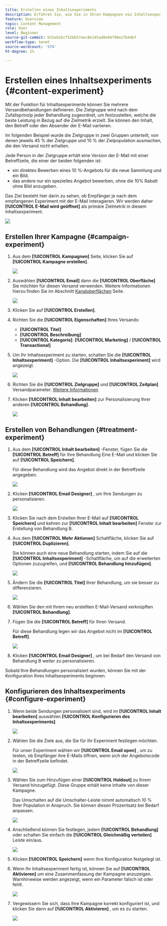 ```yaml
---
title: Erstellen eines Inhaltsexperiments
description: Erfahren Sie, wie Sie in Ihren Kampagnen ein Inhaltsexperiment erstellen
feature: Overview
topic: Content Management
role: User
level: Beginner
source-git-commit: b31eb2bcf52bb57aec8e145ad8e94790a1fb44bf
workflow-type: tm+mt
source-wordcount: '574'
ht-degree: 1%

---
```


# Erstellen eines Inhaltsexperiments {#content-experiment}

Mit der Funktion für Inhaltsexperimente können Sie mehrere Versandbehandlungen definieren. Die Zielgruppe wird nach dem Zufallsprinzip jeder Behandlung zugeordnet, um festzustellen, welche die beste Leistung in Bezug auf die Zielmetrik erzielt. Sie können den Inhalt, den Betreff oder den Absender der E-Mail variieren.

Im folgenden Beispiel wurde die Zielgruppe in zwei Gruppen unterteilt, von denen jeweils 45 % der Zielgruppe und 10 % der Zielpopulation ausmachen, die den Versand nicht erhalten.

Jede Person in der Zielgruppe erhält eine Version der E-Mail mit einer Betreffzeile, die einer der beiden folgenden ist:

* ein direktes Bewerben eines 10 %-Angebots für die neue Sammlung und ein Bild.
* das andere nur ein spezielles Angebot bewerben, ohne die 10% Rabatt ohne Bild anzugeben.

Das Ziel besteht hier darin zu sehen, ob Empfänger je nach dem empfangenen Experiment mit der E-Mail interagieren. Wir werden daher **[!UICONTROL E-Mail wird geöffnet]** als primäre Zielmetrik in diesem Inhaltsexperiment.

![](assets/content_experiment.png)

## Erstellen Ihrer Kampagne {#campaign-experiment}

1. Aus dem **[!UICONTROL Kampagnen]** Seite, klicken Sie auf **[!UICONTROL Kampagne erstellen]**.

   ![](assets/content_experiment_1.png)

1. Auswählen **[!UICONTROL Email]** dann die **[!UICONTROL Oberfläche]** Sie möchten für diesen Versand verwenden. Weitere Informationen hierzu finden Sie im Abschnitt [Kanaloberflächen](../configuration/channel-surfaces.md) Seite.

   ![](assets/content_experiment_2.png)

1. Klicken Sie auf **[!UICONTROL Erstellen]**.

1. Richten Sie die **[!UICONTROL Eigenschaften]** Ihres Versands:
   * **[!UICONTROL Titel]**
   * **[!UICONTROL Beschreibung]**
   * **[!UICONTROL Kategorie]**: **[!UICONTROL Marketing]** / **[!UICONTROL Transactional]**

1. Um Ihr Inhaltsexperiment zu starten, schalten Sie die **[!UICONTROL Inhaltsexperiment]** -Option. Die **[!UICONTROL Inhaltsexperiment]** wird angezeigt.

   ![](assets/content_experiment_3.png)

1. Richten Sie die **[!UICONTROL Zielgruppe]** und **[!UICONTROL Zeitplan]** Versandparameter. [Weitere Informationen](create-campaign.md)

1. Klicken **[!UICONTROL Inhalt bearbeiten]** zur Personalisierung Ihrer anderen **[!UICONTROL Behandlung]**.

   ![](assets/content_experiment_4.png)

## Erstellen von Behandlungen {#treatment-experiment}

1. Aus dem **[!UICONTROL Inhalt bearbeiten]** -Fenster, fügen Sie die **[!UICONTROL Betreff]** für Ihre Behandlung Eine E-Mail und klicken Sie auf **[!UICONTROL Speichern]**.

   Für diese Behandlung wird das Angebot direkt in der Betreffzeile angegeben.

   ![](assets/content_experiment_5.png)

1. Klicken **[!UICONTROL Email Designer]** , um Ihre Sendungen zu personalisieren.

   ![](assets/content_experiment_6.png)

1. Klicken Sie nach dem Erstellen Ihrer E-Mail auf **[!UICONTROL Speichern]** und kehren zur **[!UICONTROL Inhalt bearbeiten]** Fenster zur Erstellung von Behandlung B.

1. Aus dem **[!UICONTROL Mehr Aktionen]** Schaltfläche, klicken Sie auf **[!UICONTROL Duplizieren]**.

   Sie können auch eine neue Behandlung starten, indem Sie auf die **[!UICONTROL Inhaltsexperiment]** -Schaltfläche, um auf die erweiterten Optionen zuzugreifen, und **[!UICONTROL Behandlung hinzufügen]**.

   ![](assets/content_experiment_7.png)

1. Ändern Sie die **[!UICONTROL Titel]** Ihrer Behandlung, um sie besser zu differenzieren.

   ![](assets/content_experiment_8.png)

1. Wählen Sie den mit Ihrem neu erstellten E-Mail-Versand verknüpften **[!UICONTROL Behandlung]**.

1. Fügen Sie die **[!UICONTROL Betreff]** für Ihren Versand.

   Für diese Behandlung legen wir das Angebot nicht im **[!UICONTROL Betreff]**.

   ![](assets/content_experiment_9.png)

1. Klicken **[!UICONTROL Email Designer]** , um bei Bedarf den Versand von Behandlung B weiter zu personalisieren.

Sobald Ihre Behandlungen personalisiert wurden, können Sie mit der Konfiguration Ihres Inhaltsexperiments beginnen.

## Konfigurieren des Inhaltsexperiments {#configure-experiment}

1. Wenn beide Sendungen personalisiert sind, wird im **[!UICONTROL Inhalt bearbeiten]** auswählen **[!UICONTROL Konfigurieren des Inhaltsexperiments]**.

   ![](assets/content_experiment_10.png)

1. Wählen Sie die Ziele aus, die Sie für Ihr Experiment festlegen möchten.

   Für unser Experiment wählen wir **[!UICONTROL Email open]** , um zu testen, ob Empfänger ihre E-Mails öffnen, wenn sich der Angebotscode in der Betreffzeile befindet.

   ![](assets/content_experiment_11.png)

1. Wählen Sie zum Hinzufügen einer **[!UICONTROL Holdout]** zu Ihrem Versand hinzugefügt. Diese Gruppe erhält keine Inhalte von dieser Kampagne.

   Das Umschalten auf die Umschalter-Leiste nimmt automatisch 10 % Ihrer Population in Anspruch. Sie können diesen Prozentsatz bei Bedarf anpassen.

   ![](assets/content_experiment_12.png)

1. Anschließend können Sie festlegen, jedem **[!UICONTROL Behandlung]** oder schalten Sie einfach die **[!UICONTROL Gleichmäßig verteilen]** Leiste ein/aus.

   ![](assets/content_experiment_13.png)

1. Klicken **[!UICONTROL Speichern]** wenn Ihre Konfiguration festgelegt ist.

1. Wenn Ihr Inhaltsexperiment fertig ist, können Sie auf **[!UICONTROL Aktivieren]** um eine Zusammenfassung der Kampagne anzuzeigen. Warnhinweise werden angezeigt, wenn ein Parameter falsch ist oder fehlt.

   ![](assets/content_experiment_15.png)

1. Vergewissern Sie sich, dass Ihre Kampagne korrekt konfiguriert ist, und klicken Sie dann auf **[!UICONTROL Aktivieren]** , um es zu starten.

   ![](assets/content_experiment_14.png)

